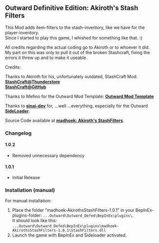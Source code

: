 ## Outward Definitive Edition: Akiroth's Stash Filters

This Mod adds item-filters to the stash-inventory, like we have for the player-inventory.  
Since I started to play this game, I whished for something like that. :)  
  
All credits regarding the actual coding go to Akiroth or to whoever it did.  
My part on this was only to pull it out of the broken Stashcraft, fixing the errors it threw up and to make it useable.  
  
Credits:  
  
Thanks to Akiroth for his, unfortunately outdated, StashCraft Mod.  
**[StashCraft@Thunderstore](https://outward.thunderstore.io/package/akiroth/StashCraft/)**  
**[StashCraft@GitHub](https://outward.thunderstore.io/package/akiroth/StashCraft/)**  
  
Thanks to Mefino for the Outward Mod Template: **[Outward Mod Template](https://github.com/Mefino/OutwardModTemplate)**  
  
Thanks to **[sinai-dev](https://outward.thunderstore.io/package/sinai-dev/)** for, ...well ...everything, especially for the Outward **[SideLoader](https://outward.thunderstore.io/package/sinai-dev/SideLoader/3.8.4/)**.  
  
  
Source Code available at **[madhoek: Akiroth's StashFilters](https://github.com/MadHoek/Outward_Mods/tree/main/OutwardMod_AkirothsStashFilters)**.  
  




### Changelog  
  
#### 1.0.2  
  
* Removed unnecessary dependency  

#### 1.0.1  
  
* Initial Release  
  
  
  
### Installation (manual)  
  
For manual installation:  
  
1. Place the folder "madhoek-AkirothsStashFilters-1.0.1" in your BepInEx-plugins-folder: `...Outward\Outward_Defed\BepInEx\plugins\`.  
   It should look like this: `...Outward\Outward_Defed\BepInEx\plugins\madhoek-AkirothsStashFilters-1.0.1\StashFilters.dll`  
2. Launch the game with BepInEx and Sideloader activated.  